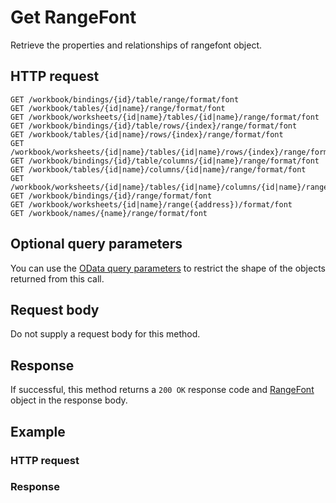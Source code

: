 # Get RangeFont

Retrieve the properties and relationships of rangefont object.
## HTTP request
```http
GET /workbook/bindings/{id}/table/range/format/font
GET /workbook/tables/{id|name}/range/format/font
GET /workbook/worksheets/{id|name}/tables/{id|name}/range/format/font
GET /workbook/bindings/{id}/table/rows/{index}/range/format/font
GET /workbook/tables/{id|name}/rows/{index}/range/format/font
GET /workbook/worksheets/{id|name}/tables/{id|name}/rows/{index}/range/format/font
GET /workbook/bindings/{id}/table/columns/{id|name}/range/format/font
GET /workbook/tables/{id|name}/columns/{id|name}/range/format/font
GET /workbook/worksheets/{id|name}/tables/{id|name}/columns/{id|name}/range/format/font
GET /workbook/bindings/{id}/range/format/font
GET /workbook/worksheets/{id|name}/range({address})/format/font
GET /workbook/names/{name}/range/format/font
```

## Optional query parameters
You can use the [OData query parameters](odata-optional-query-parameters.md) to restrict the shape of the objects returned from this call.
## Request body
Do not supply a request body for this method.
## Response
If successful, this method returns a `200 OK` response code and [RangeFont](../resources/rangefont.md) object in the response body.
## Example
### HTTP request
### Response
